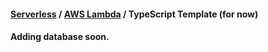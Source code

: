 #### [Serverless](https://serverless.com/) / [AWS Lambda](https://aws.amazon.com/lambda/) / TypeScript Template (for now)
#### Adding database soon.
